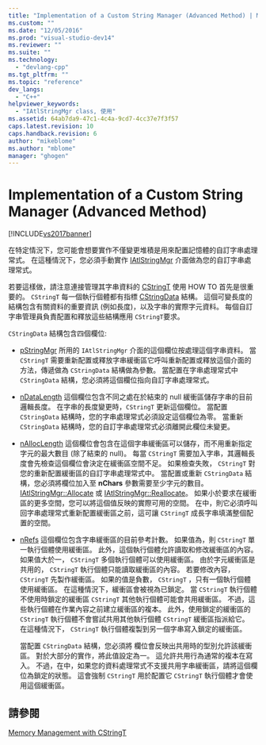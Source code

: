 ```yaml
---
title: "Implementation of a Custom String Manager (Advanced Method) | Microsoft Docs"
ms.custom: ""
ms.date: "12/05/2016"
ms.prod: "visual-studio-dev14"
ms.reviewer: ""
ms.suite: ""
ms.technology: 
  - "devlang-cpp"
ms.tgt_pltfrm: ""
ms.topic: "reference"
dev_langs: 
  - "C++"
helpviewer_keywords: 
  - "IAtlStringMgr class, 使用"
ms.assetid: 64ab7da9-47c1-4c4a-9cd7-4cc37e7f3f57
caps.latest.revision: 10
caps.handback.revision: 6
author: "mikeblome"
ms.author: "mblome"
manager: "ghogen"
---
```

# Implementation of a Custom String Manager (Advanced Method)
[!INCLUDE[vs2017banner](../assembler/inline/includes/vs2017banner.md)]

在特定情況下，您可能會想要實作不僅變更堆積是用來配置記憶體的自訂字串處理常式。  在這種情況下，您必須手動實作 [IAtlStringMgr](../atl-mfc-shared/reference/iatlstringmgr-class.md) 介面做為您的自訂字串處理常式。  
  
 若要這樣做，請注意連接管理其字串資料的 [CStringT](../atl-mfc-shared/reference/cstringt-class.md) 使用 HOW TO 首先是很重要的。  `CStringT` 每一個執行個體都有指標 [CStringData](../atl-mfc-shared/reference/cstringdata-class.md) 結構。  這個可變長度的結構包含有關資料的重要資訊 \(例如長度\)，以及字串的實際字元資料。  每個自訂字串管理員負責配置和釋放這些結構應用 `CStringT`要求。  
  
 `CStringData` 結構包含四個欄位:  
  
-   [pStringMgr](../Topic/CStringData::pStringMgr.md) 所用的 `IAtlStringMgr` 介面的這個欄位按處理這個字串資料。  當 `CStringT` 需要重新配置或釋放字串緩衝區它呼叫重新配置或釋放這個介面的方法，傳遞做為 `CStringData` 結構做為參數。  當配置在字串處理常式中 `CStringData` 結構，您必須將這個欄位指向自訂字串處理常式。  
  
-   [nDataLength](../Topic/CStringData::nDataLength.md) 這個欄位包含不同之處在於結束的 null 緩衝區儲存字串的目前邏輯長度。  在字串的長度變更時，`CStringT` 更新這個欄位。  當配置 `CStringData` 結構時，您的字串處理常式必須設定這個欄位為零。  當重新 `CStringData` 結構時，您的自訂字串處理常式必須離開此欄位未變更。  
  
-   [nAllocLength](../Topic/CStringData::nAllocLength.md) 這個欄位會包含在這個字串緩衝區可以儲存，而不用重新指定字元的最大數目 \(除了結束的 null\)。  每當 `CStringT` 需要加入字串，其邏輯長度會先檢查這個欄位會決定在緩衝區空間不足。  如果檢查失敗， `CStringT` 對您的重新配置緩衝區的自訂字串處理常式中。  當配置或重新 `CStringData` 結構，您必須將欄位加入至 **nChars** 參數需要至少字元的數目。 [IAtlStringMgr::Allocate](../Topic/IAtlStringMgr::Allocate.md) 或 [IAtlStringMgr::Reallocate](../Topic/IAtlStringMgr::Reallocate.md)。  如果小於要求在緩衝區的更多空間，您可以將這個值反映的實際可用的空間。  在中，則它必須呼叫回字串處理常式重新配置緩衝區之前，這可讓 `CStringT` 成長字串填滿整個配置的空間。  
  
-   [nRefs](../Topic/CStringData::nRefs.md) 這個欄位包含字串緩衝區的目前參考計數。  如果值為，則 `CStringT` 單一執行個體使用緩衝區。  此外，這個執行個體允許讀取和修改緩衝區的內容。  如果值大於一， `CStringT` 多個執行個體可以使用緩衝區。  由於字元緩衝區是共用的， `CStringT` 執行個體只能讀取緩衝區的內容。  若要修改內容， `CStringT` 先製作緩衝區。  如果的值是負數， `CStringT` ，只有一個執行個體使用緩衝區。  在這種情況下，緩衝區會被視為已鎖定。  當 `CStringT` 執行個體不使用時鎖定的緩衝區 `CStringT` 其他執行個體可能會共用緩衝區。  不過，這些執行個體在作業內容之前建立緩衝區的複本。  此外，使用鎖定的緩衝區的 `CStringT` 執行個體不會嘗試共用其他執行個體 `CStringT` 緩衝區指派給它。  在這種情況下， `CStringT` 執行個體複製到另一個字串寫入鎖定的緩衝區。  
  
     當配置 `CStringData` 結構，您必須將  欄位會反映出共用時的型別允許該緩衝區。  對於大部分的實作，將此值設定為一。  這允許共用行為通常的複本在寫入。  不過，在中，如果您的資料處理常式不支援共用字串緩衝區，請將這個欄位為鎖定的狀態。  這會強制 `CStringT` 用於配置它 `CStringT` 執行個體才會使用這個緩衝區。  
  
## 請參閱  
 [Memory Management with CStringT](../atl-mfc-shared/memory-management-with-cstringt.md)